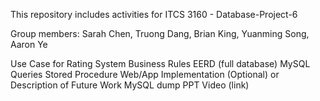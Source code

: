 This repository includes activities for ITCS 3160 - Database-Project-6

Group members:
    Sarah Chen,
    Truong Dang,
    Brian King,
    Yuanming Song,
    Aaron Ye


Use Case for Rating System
Business Rules
EERD (full database)
MySQL Queries
Stored Procedure
Web/App Implementation (Optional) or Description of Future Work
MySQL dump
PPT Video (link)
